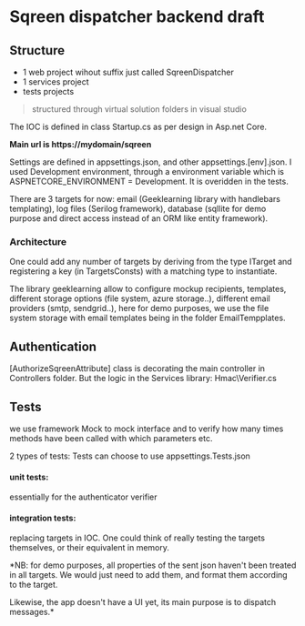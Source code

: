 # Sqreen dispatcher backend draft

## Structure
- 1 web project wihout suffix just called SqreenDispatcher
- 1 services project 
- tests projects
> structured through virtual solution folders in visual studio 

The IOC is defined in class Startup.cs as per design in Asp.net Core.

**Main url is https://mydomain/sqreen**

Settings are defined in appsettings.json, and other appsettings.[env].json. I used Development environment, through a environment variable which is ASPNETCORE_ENVIRONMENT = Development.
It is overidden in the tests. 

There are 3 targets for now: email (Geeklearning library with handlebars templating), log files (Serilog framework), database (sqllite for demo purpose and direct access instead of an ORM like entity framework). 

### Architecture

One could add any number of targets by deriving from the type ITarget and registering a key (in TargetsConsts) with a matching type to instantiate. 

The library geeklearning allow to configure mockup recipients, templates, different storage options (file system, azure storage..), different email providers (smtp, sendgrid..), here for demo purposes, we use the file system storage with email templates being in the folder EmailTempplates.

## Authentication
[AuthorizeSqreenAttribute] class is decorating the main controller in Controllers folder. 
But the logic in the Services library: Hmac\Verifier.cs

## Tests
we use framework Mock to mock interface and to verify how many times methods have been called with which parameters etc.

2 types of tests:
Tests can choose to use appsettings.Tests.json
#### unit tests: 
essentially for the authenticator verifier
#### integration tests: 
replacing targets in IOC. One could think of really testing the targets themselves, or their equivalent in memory. 

*NB: for demo purposes, all properties of the sent json haven't been treated in all targets. We would just need to add them, and format them according to the target.

Likewise, the app doesn't have a UI yet, its main purpose is to dispatch messages.*
